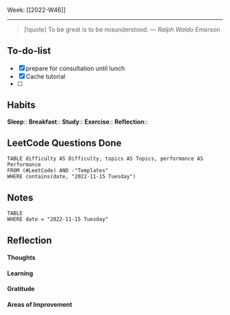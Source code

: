 Week: [[2022-W46]]
- - -
>[!quote]
> To be great is to be misunderstood.
> — <cite>Ralph Waldo Emerson</cite>

## To-do-list
- [x] prepare for consultation until lunch
- [x] Cache tutorial
- [ ] 

## Habits
**Sleep**:: 
**Breakfast**::
**Study**:: 
**Exercise**:: 
**Reflection**:: 

## LeetCode Questions Done
```dataview
TABLE difficulty AS Difficulty, topics AS Topics, performance AS Performance
FROM (#LeetCode) AND -"Templates"
WHERE contains(date, "2022-11-15 Tuesday") 
```

## Notes
```dataview
TABLE
WHERE date = "2022-11-15 Tuesday"
```

## Reflection
#### Thoughts 
#### Learning 
#### Gratitude
#### Areas of Improvement